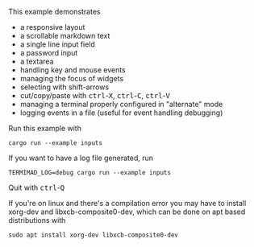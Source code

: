 This example demonstrates
 - a responsive layout
 - a scrollable markdown text
 - a single line input field
 - a password input
 - a textarea
 - handling key and mouse events
 - managing the focus of widgets
 - selecting with shift-arrows
 - cut/copy/paste with <kbd>ctrl</kbd>-<kbd>X</kbd>, <kbd>ctrl</kbd>-<kbd>C</kbd>, <kbd>ctrl</kbd>-<kbd>V</kbd>
 - managing a terminal properly configured in "alternate" mode
 - logging events in a file (useful for event handling debugging)

Run this example with

    cargo run --example inputs

If you want to have a log file generated, run

    TERMIMAD_LOG=debug cargo run --example inputs

Quit with <kbd>ctrl</kbd>-<kbd>Q</kbd>

If you're on linux and there's a compilation error you may have to install xorg-dev and libxcb-composite0-dev, which can be done on apt based distributions with

    sudo apt install xorg-dev libxcb-composite0-dev
